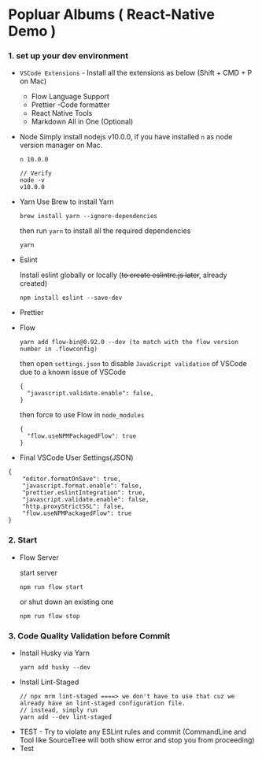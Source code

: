 # Popluar Albums ( React-Native Demo )

### 1. set up your dev environment
- `VSCode Extensions` - Install all the extensions as below (Shift + CMD + P on Mac)
  - Flow Language Support
  - Prettier -Code formatter
  - React Native Tools
  - Markdown All in One (Optional)

- Node
  Simply install nodejs v10.0.0, if you have installed `n` as node version manager on Mac.
  ```
  n 10.0.0

  // Verify
  node -v
  v10.0.0
  ```
- Yarn
  Use Brew to install Yarn
  ```
  brew install yarn --ignore-dependencies
  ```
  then run `yarn` to install all the required dependencies
  ```
  yarn
  ```

- Eslint
  
  Install eslint globally or locally (~~to create eslintrc.js later~~, already created)
    ```
    npm install eslint --save-dev
    ```

- Prettier




- Flow
  ```
  yarn add flow-bin@0.92.0 --dev (to match with the flow version number in .flowconfig)
  ```
  then open `settings.json` to disable `JavaScript validation` of VSCode due to a known issue of VSCode
  ```
  {
    "javascript.validate.enable": false,
  }
  ```
  then force to use Flow in `node_modules`
  ```
  {
    "flow.useNPMPackagedFlow": true
  }
  ```


- Final VSCode User Settings(JSON)
```
{
    "editor.formatOnSave": true,
    "javascript.format.enable": false,
    "prettier.eslintIntegration": true,
    "javascript.validate.enable": false,
    "http.proxyStrictSSL": false,
    "flow.useNPMPackagedFlow": true
}
```

### 2. Start
- Flow Server
  
  start server
  ```
  npm run flow start
  ```
  or shut down an existing one
  ```
  npm run flow stop
  ```

### 3. Code Quality Validation before Commit
- Install Husky via Yarn
  ```
  yarn add husky --dev
  ```
- Install Lint-Staged
  ```
  // npx mrm lint-staged ====> we don't have to use that cuz we already have an lint-staged configuration file.
  // instead, simply run
  yarn add --dev lint-staged
  ```
- TEST - Try to violate any ESLint rules and commit (CommandLine and Tool like SourceTree will both show error and stop you from proceeding)
- Test